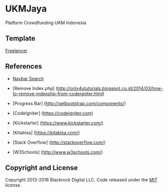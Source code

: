 # UKMJaya

Platform Crowdfunding UKM Indonesia

## Template

[Freelancer](http://startbootstrap.com/template-overviews/freelancer/)

## References

* [Navbar Search](http://bootsnipp.com/snippets/featured/navbar-search-add-on-bs-3)
* [Remove Index.php] (http://only4ututorials.blogspot.co.id/2014/03/how-to-remove-indexphp-from-codeigniter.html)
* [Progress Bar] (http://getbootstrap.com/components/)

* [CodeIgniter] (https://codeigniter.com)
* [Kickstarter] (https://www.kickstarter.com/)
* [Kitabisa] (https://kitabisa.com/)
* [Stack Overflow] (http://stackoverflow.com/)
* [W3Schools] (http://www.w3schools.com/)

## Copyright and License

Copyright 2013-2016 Blackrock Digital LLC. Code released under the [MIT](https://github.com/BlackrockDigital/startbootstrap-freelancer/blob/gh-pages/LICENSE) license.
